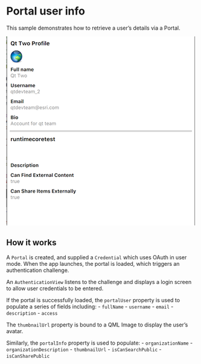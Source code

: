 # Portal user info

This sample demonstrates how to retrieve a user’s details via a Portal.

![](screenshot.png)

## How it works

A `Portal` is created, and supplied a `Credential` which uses OAuth in
user mode. When the app launches, the portal is loaded, which triggers
an authentication challenge.

An `AuthenticationView` listens to the challenge and displays a login
screen to allow user credentials to be entered.

If the portal is successfully loaded, the `portalUser` property is used
to populate a series of fields including: - `fullName` - `username` -
`email` - `description` - `access`

The `thumbnailUrl` property is bound to a QML Image to display the
user’s avatar.

Similarly, the `portalInfo` property is used to populate: -
`organizationName` - `organizationDescription` - `thumbnailUrl` -
`isCanSearchPublic` - `isCanSharePublic`
